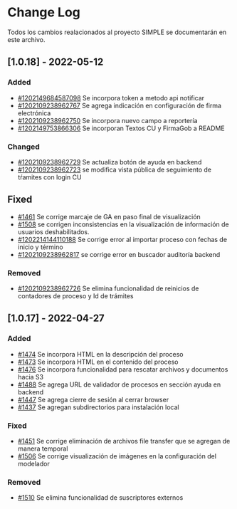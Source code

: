 # Change Log
Todos los cambios realacionados al proyecto SIMPLE se documentarán en este archivo.

## [1.0.18] - 2022-05-12

### Added
- [#1202149684587098] Se incorpora token a metodo api notificar
- [#1202109238962767] Se agrega indicación en configuración de firma electrónica
- [#1202109238962750] Se incorpora nuevo campo a reportería
- [#1202149753866306] Se incorporan Textos CU y FirmaGob a README

### Changed
- [#1202109238962729] Se actualiza botón de ayuda en backend
- [#1202109238962723] se modifica vista pública de seguimiento de tŕamites con login CU

## Fixed
- [#1461] Se corrige marcaje de GA en paso final de visualización
- [#1508] se corrigen inconsistencias en la visualización de información de usuarios deshabilitados.
- [#1202214144110188] Se corrige error al importar proceso con fechas de inicio y término
- [#1202109238962817] se corrige error en buscador auditoría backend

### Removed
- [#1202109238962726] Se elimina funcionalidad de reinicios de contadores de proceso y Id de trámites


[#1461]: https://github.com/digital-gob-cl/simple2/issues/1461
[#1508]: https://github.com/digital-gob-cl/simple2/issues/1508
[#1202149684587098]: https://app.asana.com/0/1202052632099621/1202149684587098/f
[#1202109238962767]: https://app.asana.com/0/1202052632099621/1202109238962767/f
[#1202109238962750]: https://app.asana.com/0/1202052632099621/1202109238962750/f
[#1202109238962726]: https://app.asana.com/0/1202052632099621/1202109238962726/f
[#1202109238962729]: https://app.asana.com/0/1202052632099621/1202109238962729/f
[#1202149753866306]: https://app.asana.com/0/1202052632099621/1202149753866306/f
[#1202214144110188]: https://app.asana.com/0/1202052632099621/1202214144110188/f
[#1202109238962723]: https://app.asana.com/0/1202052632099621/1202109238962723/f
[#1202109238962817]: https://app.asana.com/0/1202052632099621/1202109238962817/f
## [1.0.17] - 2022-04-27

### Added
- [#1474] Se incorpora HTML en la descripción del proceso
- [#1473] Se incorpora HTML en el contenido del proceso
- [#1476] Se incorpora funcionalidad para rescatar archivos y documentos hacia S3
- [#1488] Se agrega URL de validador de procesos en sección ayuda en backend
- [#1447] Se agrega cierre de sesión al cerrar browser
- [#1437] Se agregan subdirectorios para instalación local

### Fixed
- [#1451] Se corrige eliminación de archivos file transfer que se agregan de manera temporal
- [#1506] Se corrige visualización de imágenes en la configuración del modelador


### Removed
- [#1510] Se elimina funcionalidad de suscriptores externos


[#1474]: https://github.com/digital-gob-cl/simple2/issues/1474
[#1473]: https://github.com/digital-gob-cl/simple2/issues/1473
[#1476]: https://github.com/digital-gob-cl/simple2/issues/1476
[#1488]: https://github.com/digital-gob-cl/simple2/issues/1488
[#1447]: https://github.com/digital-gob-cl/simple2/issues/1447
[#1437]: https://github.com/digital-gob-cl/simple2/issues/1437
[#1451]: https://github.com/digital-gob-cl/simple2/issues/1451
[#1506]: https://github.com/digital-gob-cl/simple2/issues/1506
[#1510]: https://github.com/digital-gob-cl/simple2/issues/1510